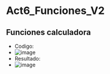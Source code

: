 # Act6_Funciones_V2
## Funciones calculadora
- Codigo:
- ![image](https://github.com/user-attachments/assets/20bbb22c-ba4f-46ae-bf33-dea205ade505)
- Resultado:
- ![image](https://github.com/user-attachments/assets/d3cce533-1027-4174-ab23-dff9d80b5fbd)

